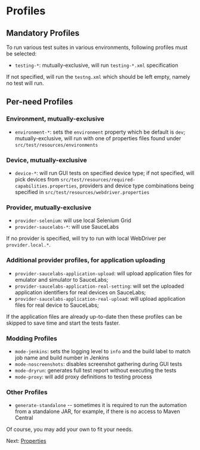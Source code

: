 # Profiles

## Mandatory Profiles

To run various test suites in various environments, following profiles must be
selected:

* `testing-*`: mutually-exclusive, will run `testing-*.xml` specification

If not specified, will run the `testng.xml` which should be left empty, namely
no test will run.

## Per-need Profiles

### Environment, mutually-exclusive

* `environment-*`: sets the `environment` property which be default is `dev`;
  mutually-exclusive, will run with one of
  properties files found under `src/test/resources/environments`

### Device, mutually-exclusive

* `device-*`: will run GUI tests on specified device type; if not specified,
  will pick devices from `src/test/resources/required-capabilities.properties`,
  providers and device type combinations being specified in
  `src/test/resources/webdriver.properties`

### Provider, mutually-exclusive

* `provider-selenium`: will use local Selenium Grid
* `provider-saucelabs-*`: will use SauceLabs

If no provider is specified, will try to run with local WebDriver per
`provider.local.*`.

### Additional provider profiles, for application uploading

* `provider-saucelabs-application-upload`: will upload application files for
  emulator and simulator to SauceLabs;
* `provider-saucelabs-application-real-setting`: will set the uploaded
  application identifiers for real devices on SauceLabs;
* `provider-saucelabs-application-real-upload`: will upload application files
  for real device to SauceLabs;

If the application files are already up-to-date then these profiles can be
skipped to save time and start the tests faster.

### Modding Profiles

* `mode-jenkins`: sets the logging level to `info` and the build label to match
  job name and build number in Jenkins
* `mode-noscreenshots`: disables screenshot gathering during GUI tests
* `mode-dryrun`: generates full test report without executing the tests
* `mode-proxy`: will add proxy definitions to testing process

### Other Profiles

* `generate-standalone` -- sometimes it is required to run the automation from
  a standalone JAR, for example, if there is no access to Maven Central

Of course, you may add your own to fit your needs.

Next: [Properties](properties.html)
